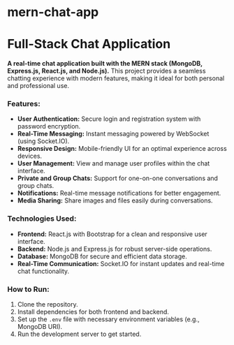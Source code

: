 # mern-chat-app
# Full-Stack Chat Application

**A real-time chat application built with the MERN stack (MongoDB, Express.js, React.js, and Node.js).** This project provides a seamless chatting experience with modern features, making it ideal for both personal and professional use.

### Features:
- **User Authentication:** Secure login and registration system with password encryption.
- **Real-Time Messaging:** Instant messaging powered by WebSocket (using Socket.IO).
- **Responsive Design:** Mobile-friendly UI for an optimal experience across devices.
- **User Management:** View and manage user profiles within the chat interface.
- **Private and Group Chats:** Support for one-on-one conversations and group chats.
- **Notifications:** Real-time message notifications for better engagement.
- **Media Sharing:** Share images and files easily during conversations.

### Technologies Used:
- **Frontend:** React.js with Bootstrap for a clean and responsive user interface.
- **Backend:** Node.js and Express.js for robust server-side operations.
- **Database:** MongoDB for secure and efficient data storage.
- **Real-Time Communication:** Socket.IO for instant updates and real-time chat functionality.

### How to Run:
1. Clone the repository.
2. Install dependencies for both frontend and backend.
3. Set up the `.env` file with necessary environment variables (e.g., MongoDB URI).
4. Run the development server to get started.
